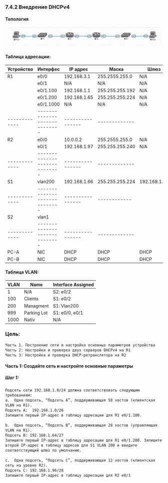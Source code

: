 ### 7.4.2 Внедрение DHCPv4

#### Топология
![](Topology_eve.png)

#### Таблица адресации:

| Устройство  | Интерфес     | IP адрес     | Маска          | Шлюз        |
|-------------|--------------|--------------|----------------|-------------|
| R1          | e0/0         | 192.168.3.1  | 255.2555.255.0 | N/A         |
|             | e0/1         |     N/A      |     N/A        | N/A         |
|             | e0/1.100     | 192.168.1.1  |255.255.255.192 | N/A         |
|             | e0/1.200     | 192.168.1.65 |255.255.255.224 | N/A         |
|             | e0/1.1000    |      N/A     |      N/A       | N/A         |
|-------------|-----------------------------|----------------|-------------|
| R2          | e0/0         | 10.0.0.2     | 255.2555.255.0 | N/A         |
|             | e0/1         | 192.168.1.97 | 255.255.255.240| N/A         |
|-------------|-----------------------------|----------------|-------------|
| S1          | vlan200      | 192.168.1.66 | 255.255.255.224|192.168.1.65 |
|-------------|-----------------------------|----------------|------------ |
| S2          | vlan1        |              |                |             |
|-------------|-----------------------------|----------------|-------------|
| PC-A        | NIC          |    DHCP      |      DHCP      |   DHCP      |
| PC-B        | NIC          |    DHCP      |      DHCP      |   DHCP      |






#### Таблица VLAN:

| VLAN     | Name         | Interface Assigned          |
|----------|--------------|-----------------------------|
| 1        | N/A          | S2: e0/2                    |
| 100      | Clients      | S1: e0/2                    |
| 200      | Managment    | S1: Vlan200                 |
| 999      | Parking Lot  | S1: e0/0, e0/1              |
| 1000     | Nativ        | N/A                         |





### Цель:
    Часть 1. Построение сети и настройка основных параметров устройства
    Часть 2: Настройка и проверка двух серверов DHCPv4 на R1
    Часть 3: Настройка и проверка DHCP-ретранслятора на R2


#### Часть 1: Создайте сеть и настройте основные параметры

##### Шаг 1: 

    Подсеть сети 192.168.1.0/24 должна соответствовать следующим требованиям:
    a.	Одна подсеть, “Подсеть A”, поддерживающая 58 хостов (клиентская VLAN на R1).
    Подсеть A:  192.168.1.0/26
    Запишите первый IP-адрес в таблицу адресации для R1 e0/1.100. 

    b.	Одна подсеть, “Подсеть B”, поддерживающая 28 хостов (управляющая VLAN на R1). 
    Подсеть B: 192.168.1.64/27
    Запишите первый IP-адрес в таблицу адресации для R1 e0/1.200. Запишите второй IP-адрес в таблицу адресов для S1 VLAN 200 и введите соответствующий шлюз по умолчанию.

    c.	Одна подсеть, “Подсеть C”, поддерживающая 12 хостов (клиентская сеть на уровне R2).
    Подсеть C: 192.168.1.96/28
    Запишите первый IP-адрес в таблицу адресации для R2 e0/1

